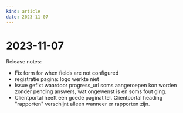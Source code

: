 ```yaml
---
kind: article
date: 2023-11-07
---
```


# 2023-11-07

Release notes:

* Fix form for when fields are not configured
* registratie pagina: logo werkte niet
* Issue gefixt waardoor progress_url soms aangeroepen kon worden zonder pending answers, wat ongewenst is en soms fout ging.
* Clientportal heeft een goede paginatitel. Clientportal heading "rapporten" verschijnt alleen wanneer er rapporten zijn.
